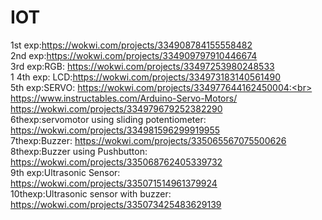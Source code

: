 # IOT
1st exp:https://wokwi.com/projects/334908784155558482<br>
2nd exp:https://wokwi.com/projects/334909797910446674<br>
3rd exp:RGB: https://wokwi.com/projects/33497253980248533<br>1
4th exp: LCD:https://wokwi.com/projects/334973183140561490<br>
5th exp:SERVO: https://wokwi.com/projects/334977644162450004:<br> https://www.instructables.com/Arduino-Servo-Motors/<br>
https://wokwi.com/projects/334979679252382290<br>
6thexp:servomotor using sliding potentiometer: https://wokwi.com/projects/334981596299919955<br>
7thexp:Buzzer: https://wokwi.com/projects/335065567075500626<br>
8thexp:Buzzer using Pushbutton: https://wokwi.com/projects/335068762405339732<br>
9th exp:Ultrasonic Sensor: https://wokwi.com/projects/335071514961379924<br>
10thexp:Ultrasonic sensor with buzzer: https://wokwi.com/projects/335073425483629139<br>
